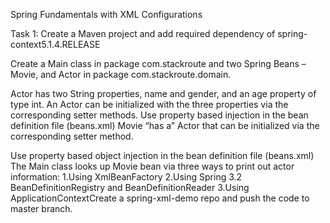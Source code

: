 Spring Fundamentals with XML Configurations

Task 1: Create a Maven project and add required dependency of spring-context5.1.4.RELEASE

Create a Main class in package com.stackroute and two Spring Beans –  Movie, and Actor in package com.stackroute.domain.

Actor has two String properties, name and gender, and an age property of type int. 
An Actor can be initialized with the three properties via the corresponding setter methods. Use property based injection in the bean definition file (beans.xml) Movie “has a” Actor that can be initialized via the corresponding setter method. 

Use property based object injection in the bean definition file (beans.xml) The Main class looks up Movie bean via three ways to print out actor information: 
1.Using XmlBeanFactory
2.Using Spring 3.2 BeanDefinitionRegistry and BeanDefinitionReader
3.Using ApplicationContextCreate a spring-xml-demo repo and push the code to master branch.
